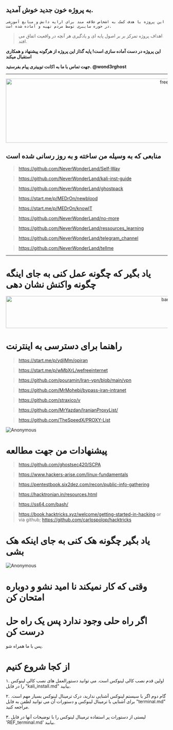 ## به پروژه خون جدید خوش آمدید.
```
این پروژه با هدف کمک به اشخاص علاقه مند برای ارایه دانش و منابع آموزشی در حوزه سایبری توسط مردم تهیه و آماده شده است.
```
 > اهداف پروژه تمرکز بر بر اصول پایه ای و یادگیری هر آنچه در واقعیت اتفاق می افتد.

**این پروژه در دست آماده سازی است! پایه گذاز این پروژه از هرگونه پیشنهاد و همکاری استقبال میکند**

**جهت تماس با ما به اکانت توییتری پیام بفرستید. @wond3rghost**

-------------------------------------------

<p align="center">
  <img width="1000" height="200" src="https://images.squarespace-cdn.com/content/v1/5e3a20bb6287bb6577adb092/1629846565191-1MRB2FK5RFSPNDLZJB11/Freedom+banner+6.jpg?format=1000w" alt="freedom">
</p>

## منابعی که به وسیله من ساخته و به روز رسانی شده است ##

 > https://github.com/NeverWonderLand/Self-Way

 > https://github.com/NeverWonderLand/kali-inst-guide

 > https://github.com/NeverWonderLand/ghostpack

 > https://start.me/p/MEDrOn/newblood

 > https://start.me/p/MEDrOn/knowIT

 > https://github.com/NeverWonderLand/no-more

 > https://github.com/NeverWonderLand/ressources_learning

 > https://github.com/NeverWonderLand/telegram_channel

 > https://github.com/NeverWonderLand/tellme

 -----------------------------------------------------------
# یاد بگیر که چگونه عمل کنی به جای اینگه چگونه واکنش نشان دهی #

<p align="center">
  <img width="1000" height="100" src="https://see.fontimg.com/api/renderfont4/7Bpow/eyJyIjoiZnMiLCJoIjo1OSwidyI6MTAwMCwiZnMiOjU5LCJmZ2MiOiIjMEU3NzBFIiwiYmdjIjoiI0ZGRkZGRiIsInQiOjF9/V29tZW4gTGlmZSBGcmVlZG9t/broadway-regular.png" alt="banner">
</p>

# راهنما برای دسترسی به اینترنت

 > https://start.me/p/ydjlMm/opiran
 
 > https://start.me/p/wMbXrL/wefreeinternet
 
 > https://github.com/pouramin/Iran-vpn/blob/main/vpn

 > https://github.com/MrMohebi/bypass-iran-intranet

 > https://github.com/straxico/v

 > https://github.com/MrYazdan/IranianProxyList/

 > https://github.com/TheSpeedX/PROXY-List
 
 ![Anonymous](https://user-images.githubusercontent.com/64184513/171263895-ef0fafc8-24c9-4f0b-81c4-8d114629fff3.jpg)
 
# پیشنهادات من جهت مطالعه 
 > https://github.com/ghostsec420/SCPA

 > https://www.hackers-arise.com/linux-fundamentals

 > https://pentestbook.six2dez.com/recon/public-info-gathering

 > https://hacktronian.in/resources.html

 > https://ss64.com/bash/

 > https://book.hacktricks.xyz/welcome/getting-started-in-hacking or via   github; https://github.com/carlospolop/hacktricks

# یاد بگیر چگونه هک کنی به جای اینکه هک بشی

![Anonymous](https://user-images.githubusercontent.com/64184513/171263895-ef0fafc8-24c9-4f0b-81c4-8d114629fff3.jpg)

# وقتی که کار نمیکند نا امید نشو و دوباره امتحان کن

# اگر راه حلی وجود ندارد پس یک راه حل درست کن

پس با ما همراه شو.

# از کجا شروع کنیم

۱.  اولین قدم نصب کالی لینوکس است. می توانید دستورالعمل های نصب کالی لینوکس را در فایل "kali_install.md" بیابید.

۲. گام دوم اگر با سیستم لینوکس  آشنایی ندارید، درک ترمینال لینوکس بسیار مهم است. برای آشنایی با ترمینال لینوکس و دستورات آن می توانید لطفن به فایل "terminal.md" مراجعه کنید.

۳. لیستی از دستورات پر استفاده ترمینال لینوکس را با توضیحات آنها در فایل 'REF_terminal.md' بیابید.
